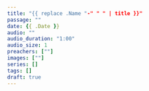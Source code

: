 ```yaml
---
title: "{{ replace .Name "-" " " | title }}"
passage: ""
date: {{ .Date }}
audio: ""
audio_duration: "1:00"
audio_size: 1
preachers: [""]
images: [""]
series: []
tags: []
draft: true
---
```


